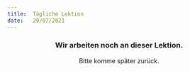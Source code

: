 ```yaml
---
title:  Tägliche Lektion
date:   20/07/2021
---
```


### <center>Wir arbeiten noch an dieser Lektion.</center>
<center>Bitte komme später zurück.</center>